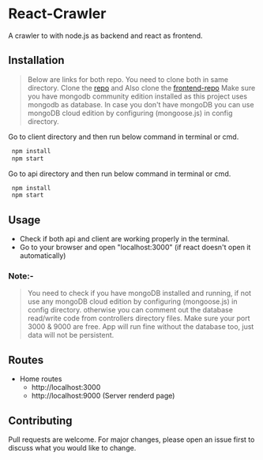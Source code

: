 # React-Crawler

A crawler to with node.js as backend and react as frontend.

## Installation

> Below are links for both repo. You need to clone both in same directory.
> Clone the [repo](https://github.com/rockingatgithub/reactcrawler) and
> Also clone the [frontend-repo](https://github.com/rockingatgithub/reactcrawler-client)
> Make sure you have mongodb community edition installed as this project uses mongodb as database.
> In case you don't have mongoDB you can use mongoDB cloud edition by configuring (mongoose.js) in config directory.

Go to client directory and then run below command in terminal or cmd.

```bash
 npm install
 npm start
```

Go to api directory and then run below command in terminal or cmd.

```bash
 npm install
 npm start
```

## Usage

- Check if both api and client are working properly in the terminal.
- Go to your browser and open "localhost:3000" (if react doesn't open it automatically)

### Note:-

> You need to check if you have mongoDB installed and running, if not use any mongoDB cloud edition by configuring (mongoose.js) in config directory. otherwise you can comment out the database read/write code from controllers directory files.
> Make sure your port 3000 & 9000 are free.
> App will run fine without the database too, just data will not be persistent.

## Routes

- Home routes
  - http://localhost:3000
  - http://localhost:9000 (Server renderd page)

## Contributing

Pull requests are welcome. For major changes, please open an issue first to discuss what you would like to change.
